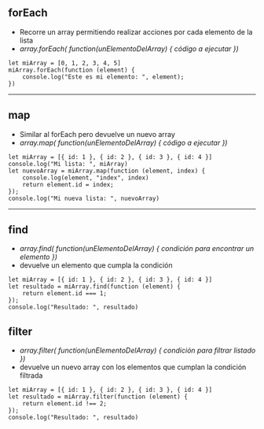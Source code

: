 ## forEach

- Recorre un array permitiendo realizar acciones por cada elemento de la lista
- _array.forEach( function(unElementoDelArray) { código a ejecutar })_

```
let miArray = [0, 1, 2, 3, 4, 5]
miArray.forEach(function (element) {
    console.log("Este es mi elemento: ", element);
})
```

---

## map

- Similar al forEach pero devuelve un nuevo array
- _array.map( function(unElementoDelArray) { código a ejecutar })_

```
let miArray = [{ id: 1 }, { id: 2 }, { id: 3 }, { id: 4 }]
console.log("Mi lista: ", miArray)
let nuevoArray = miArray.map(function (element, index) {
    console.log(element, "index", index)
    return element.id = index;
});
console.log("Mi nueva lista: ", nuevoArray)
```

---

## find

- _array.find( function(unElementoDelArray) { condición para encontrar un elemento })_
- devuelve un elemento que cumpla la condición

```
let miArray = [{ id: 1 }, { id: 2 }, { id: 3 }, { id: 4 }]
let resultado = miArray.find(function (element) {
    return element.id === 1;
});
console.log("Resultado: ", resultado)
```

## filter

- _array.filter( function(unElementoDelArray) { condición para filtrar listado })_
- devuelve un nuevo array con los elementos que cumplan la condición filtrada

```
let miArray = [{ id: 1 }, { id: 2 }, { id: 3 }, { id: 4 }]
let resultado = miArray.filter(function (element) {
    return element.id !== 2;
});
console.log("Resultado: ", resultado)
```
